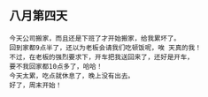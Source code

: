 ## 八月第四天

	今天公司搬家，而且还是下班了才开始搬家，给我累坏了。
	回到家都9点半了，还以为老板会请我们吃顿饭呢，唉 天真的我！
	不过，在老板的强烈要求下，开车把我送回来了，还好是开车，
	要不我回家都10点多了，哈哈！
	今天太累，吃点就休息了，晚上没有出去。
	好了，周末开始！